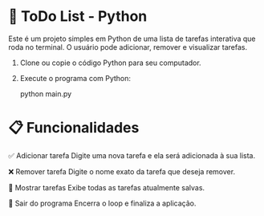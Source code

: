 # 📝 ToDo List - Python

Este é um projeto simples em Python de uma lista de tarefas interativa que roda no terminal. O usuário pode adicionar, remover e visualizar tarefas.

1. Clone ou copie o código Python para seu computador.
2. Execute o programa com Python:

   python main.py

# 📋 Funcionalidades

✅ Adicionar tarefa
Digite uma nova tarefa e ela será adicionada à sua lista.

❌ Remover tarefa
Digite o nome exato da tarefa que deseja remover.

📃 Mostrar tarefas
Exibe todas as tarefas atualmente salvas.

🚪 Sair do programa
Encerra o loop e finaliza a aplicação.
